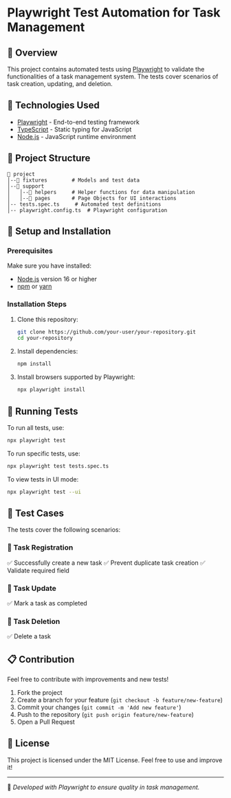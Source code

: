 # Playwright Test Automation for Task Management

## 📌 Overview
This project contains automated tests using [Playwright](https://playwright.dev/) to validate the functionalities of a task management system. The tests cover scenarios of task creation, updating, and deletion.

## 🚀 Technologies Used
- [Playwright](https://playwright.dev/) - End-to-end testing framework
- [TypeScript](https://www.typescriptlang.org/) - Static typing for JavaScript
- [Node.js](https://nodejs.org/) - JavaScript runtime environment

## 📂 Project Structure
```
📂 project
│--📂 fixtures        # Models and test data
│--📂 support
│   │--📂 helpers     # Helper functions for data manipulation
│   │--📂 pages       # Page Objects for UI interactions
│-- tests.spec.ts     # Automated test definitions
│-- playwright.config.ts  # Playwright configuration
```

## 🔧 Setup and Installation
### Prerequisites
Make sure you have installed:
- [Node.js](https://nodejs.org/) version 16 or higher
- [npm](https://www.npmjs.com/) or [yarn](https://yarnpkg.com/)

### Installation Steps
1. Clone this repository:
   ```sh
   git clone https://github.com/your-user/your-repository.git
   cd your-repository
   ```
2. Install dependencies:
   ```sh
   npm install
   ```
3. Install browsers supported by Playwright:
   ```sh
   npx playwright install
   ```

## 🧪 Running Tests
To run all tests, use:
```sh
npx playwright test
```

To run specific tests, use:
```sh
npx playwright test tests.spec.ts
```

To view tests in UI mode:
```sh
npx playwright test --ui
```

## 📜 Test Cases
The tests cover the following scenarios:

### 📌 Task Registration
✅ Successfully create a new task
✅ Prevent duplicate task creation
✅ Validate required field

### 📌 Task Update
✅ Mark a task as completed

### 📌 Task Deletion
✅ Delete a task

## 📋 Contribution
Feel free to contribute with improvements and new tests!

1. Fork the project
2. Create a branch for your feature (`git checkout -b feature/new-feature`)
3. Commit your changes (`git commit -m 'Add new feature'`)
4. Push to the repository (`git push origin feature/new-feature`)
5. Open a Pull Request

## 📄 License
This project is licensed under the MIT License. Feel free to use and improve it!

---
🔹 _Developed with Playwright to ensure quality in task management._

